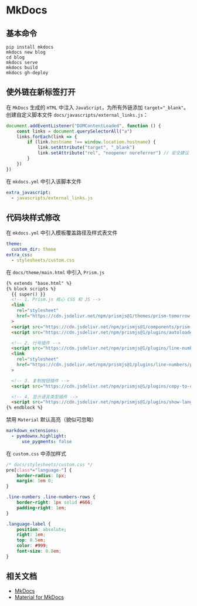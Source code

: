 # MkDocs

## 基本命令

```shell
pip install mkdocs
mkdocs new blog
cd blog
mkdocs serve
mkdocs build
mkdocs gh-deploy
```

## 使外链在新标签打开

在 `MkDocs` 生成的 `HTML` 中注入 `JavaScript`，为所有外链添加 `target="_blank"`。创建自定义脚本文件 `docs/javascripts/external_links.js`：

```javascript
document.addEventListener("DOMContentLoaded", function () {
    const links = document.querySelectorAll("a")
    links.forEach(link => {
        if (link.hostname !== window.location.hostname) {
            link.setAttribute("target", "_blank")
            link.setAttribute("rel", "noopener noreferrer") // 安全建议
        }
    })
})
```

在 `mkdocs.yml` 中引入该脚本文件

```yaml
extra_javascript:
  - javascripts/external_links.js
```

## 代码块样式修改

在 `mkdocs.yml` 中引入模板覆盖路径及样式表文件

```yaml
theme:
  custom_dir: theme
extra_css:
  - stylesheets/custom.css
```

在 `docs/theme/main.html` 中引入 `Prism.js`

```html
{% extends "base.html" %}
{% block scripts %}
  {{ super() }}
  <!-- 1. Prism.js 核心 CSS 和 JS -->
  <link
    rel="stylesheet"
    href="https://cdn.jsdelivr.net/npm/prismjs@1/themes/prism-tomorrow.min.css"
  >
  <script src="https://cdn.jsdelivr.net/npm/prismjs@1/components/prism-core.min.js"></script>
  <script src="https://cdn.jsdelivr.net/npm/prismjs@1/plugins/autoloader/prism-autoloader.min.js"></script>

  <!-- 2. 行号插件 -->
  <script src="https://cdn.jsdelivr.net/npm/prismjs@1/plugins/line-numbers/prism-line-numbers.min.js"></script>
  <link
    rel="stylesheet"
    href="https://cdn.jsdelivr.net/npm/prismjs@1/plugins/line-numbers/prism-line-numbers.min.css"
  >

  <!-- 3. 复制按钮插件 -->
  <script src="https://cdn.jsdelivr.net/npm/prismjs@1/plugins/copy-to-clipboard/prism-copy-to-clipboard.min.js"></script>

  <!-- 4. 显示语言类型插件 -->
  <script src="https://cdn.jsdelivr.net/npm/prismjs@1/plugins/show-language/prism-show-language.min.js"></script>
{% endblock %}
```

禁用 `Material` 默认高亮（貌似可忽略）

```yaml
markdown_extensions:
  - pymdownx.highlight:
      use_pygments: false
```

在 `custom.css` 中添加样式

```css
/* docs/stylesheets/custom.css */
pre[class*="language-"] {
    border-radius: 8px;
    margin: 1em 0;
}

.line-numbers .line-numbers-rows {
    border-right: 1px solid #666;
    padding-right: 1em;
}

.language-label {
    position: absolute;
    right: 1em;
    top: 0.5em;
    color: #999;
    font-size: 0.8em;
}
```

## 相关文档

- [MkDocs](https://www.mkdocs.org)
- [Material for MkDocs](https://squidfunk.github.io/mkdocs-material)
